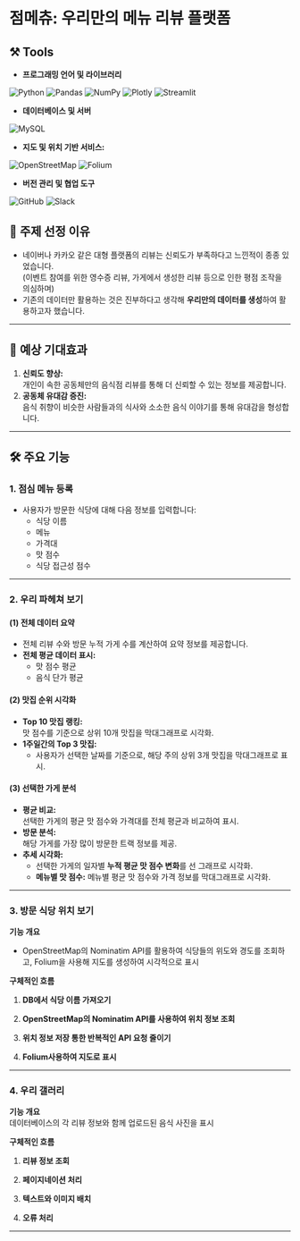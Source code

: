 # 점메츄: 우리만의 메뉴 리뷰 플랫폼

## ⚒️ Tools
- **프로그래밍 언어 및 라이브러리**
  
 ![Python](https://img.shields.io/badge/python-3776AB.svg?&style=for-the-badge&logo=python&logoColor=white)
 ![Pandas](https://img.shields.io/badge/pandas-150458.svg?&style=for-the-badge&logo=pandas&logoColor=white)
 ![NumPy](https://img.shields.io/badge/numpy-013243.svg?&style=for-the-badge&logo=numpy&logoColor=white)
 ![ Plotly](https://img.shields.io/badge/plotly-3F4F75.svg?&style=for-the-badge&logo=plotly&logoColor=white) 
 ![Streamlit](https://img.shields.io/badge/streamlit-FF4B4B.svg?&style=for-the-badge&logo=streamlit&logoColor=white)

- **데이터베이스 및 서버**

 ![MySQL](https://img.shields.io/badge/mysql-4479A1.svg?&style=for-the-badge&logo=mysql&logoColor=white)

- **지도 및 위치 기반 서비스:**

 ![OpenStreetMap](https://img.shields.io/badge/openstreetmap-7EBC6F.svg?&style=for-the-badge&logo=openstreetmap&logoColor=white)
 ![Folium](https://img.shields.io/badge/folium-77B829.svg?&style=for-the-badge&logo=folium&logoColor=white) 
- **버전 관리 및 협업 도구**
  
 ![GitHub](https://img.shields.io/badge/github-181717.svg?&style=for-the-badge&logo=github&logoColor=white) 
 ![Slack](https://img.shields.io/badge/slack-4A154B.svg?&style=for-the-badge&logo=slack&logoColor=white)


 




## 📌 주제 선정 이유
- 네이버나 카카오 같은 대형 플랫폼의 리뷰는 신뢰도가 부족하다고 느낀적이 종종 있었습니다.  
  (이벤트 참여를 위한 영수증 리뷰, 가게에서 생성한 리뷰 등으로 인한 평점 조작을 의심하며)
- 기존의 데이터만 활용하는 것은 진부하다고 생각해 **우리만의 데이터를 생성**하여 활용하고자 했습니다.

---

## 🌟 예상 기대효과
1. **신뢰도 향상:**  
   개인이 속한 공동체만의 음식점 리뷰를 통해 더 신뢰할 수 있는 정보를 제공합니다.
2. **공동체 유대감 증진:**  
   음식 취향이 비슷한 사람들과의 식사와 소소한 음식 이야기를 통해 유대감을 형성합니다.

---

## 🛠 주요 기능

### 1. **점심 메뉴 등록**
- 사용자가 방문한 식당에 대해 다음 정보를 입력합니다:
  - 식당 이름  
  - 메뉴  
  - 가격대  
  - 맛 점수  
  - 식당 접근성 점수  

---

### 2. **우리 파헤쳐 보기**
#### (1) 전체 데이터 요약
- 전체 리뷰 수와 방문 누적 가게 수를 계산하여 요약 정보를 제공합니다.
- **전체 평균 데이터 표시:**
  - 맛 점수 평균  
  - 음식 단가 평균  

#### (2) 맛집 순위 시각화
- **Top 10 맛집 랭킹:**  
  맛 점수를 기준으로 상위 10개 맛집을 막대그래프로 시각화.
- **1주일간의 Top 3 맛집:**  
  - 사용자가 선택한 날짜를 기준으로, 해당 주의 상위 3개 맛집을 막대그래프로 표시.

#### (3) 선택한 가게 분석
- **평균 비교:**  
  선택한 가게의 평균 맛 점수와 가격대를 전체 평균과 비교하여 표시.
- **방문 분석:**  
  해당 가게를 가장 많이 방문한 트랙 정보를 제공.
- **추세 시각화:**  
  - 선택한 가게의 일자별 **누적 평균 맛 점수 변화**를 선 그래프로 시각화.
  - **메뉴별 맛 점수:** 메뉴별 평균 맛 점수와 가격 정보를 막대그래프로 시각화.

---

### 3. 방문 식당 위치 보기

**기능 개요**  
- OpenStreetMap의 Nominatim API를 활용하여 식당들의 위도와 경도를 조회하고, Folium을 사용해 지도를 생성하여 시각적으로 표시

**구체적인 흐름**

1. **DB에서 식당 이름 가져오기**  

2. **OpenStreetMap의 Nominatim API를 사용하여 위치 정보 조회**  

3. **위치 정보 저장 통한 반복적인 API 요청 줄이기**  

4. **Folium사용하여 지도로 표시**  


---

### 4. 우리 갤러리

**기능 개요**  
데이터베이스의 각 리뷰 정보와 함께 업로드된 음식 사진을 표시

**구체적인 흐름**

1. **리뷰 정보 조회**

2. **페이지네이션 처리**

3. **텍스트와 이미지 배치**

4.  **오류 처리**  

---
